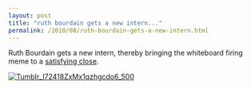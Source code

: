 ```yaml
---
layout: post
title: "ruth bourdain gets a new intern..."
permalink: /2010/08/ruth-bourdain-gets-a-new-intern.html
---
```


<p>Ruth Bourdain gets a new intern, thereby bringing the whiteboard firing meme to a <a href="http://ruthbourdain.tumblr.com/post/943692235/i-have-a-new-intern-her-name-is-jenny" target="_self">satisfying close</a>.</p>
<p><a href="http://sippey.typepad.com/.a/6a00d8341c4f5f53ef0134862bddf6970c-pi" style="display: inline;"><img alt="Tumblr_l72418ZxMx1qzhgcdo6_500" class="asset  asset-image at-xid-6a00d8341c4f5f53ef0134862bddf6970c" src="http://sippey.typepad.com/.a/6a00d8341c4f5f53ef0134862bddf6970c-500wi" title="Tumblr_l72418ZxMx1qzhgcdo6_500" /></a></p>


